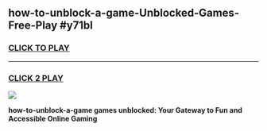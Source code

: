 
## how-to-unblock-a-game-Unblocked-Games-Free-Play #y71bl
<h3>
<a href="https://us.freeplayer.one?title=how-to-unblock-a-game&ref=9M">CLICK TO PLAY</a></h3>
<hr>

<h3>
<a href="https://us.freeplayer.one?title=how-to-unblock-a-game&ref=9M">CLICK 2 PLAY</a>
  
</h3>

<a href="https://us.freeplayer.one?title=how-to-unblock-a-game&ref=9M"><img src="https://clearcache.store/games.png"></a>


**how-to-unblock-a-game games unblocked: Your Gateway to Fun and Accessible Online Gaming**
